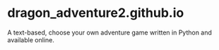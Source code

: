 # dragon_adventure2.github.io
A text-based, choose your own adventure game written in Python and available online.
